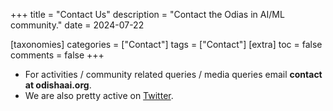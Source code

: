 +++
title = "Contact Us"
description = "Contact the Odias in AI/ML community."
date = 2024-07-22

[taxonomies]
categories = ["Contact"]
tags = ["Contact"]
[extra]
toc = false
comments = false
+++

* For activities / community related queries / media queries email **contact at odishaai.org**.
* We are also pretty active on [Twitter](https://twitter.com/odias_in_ai).